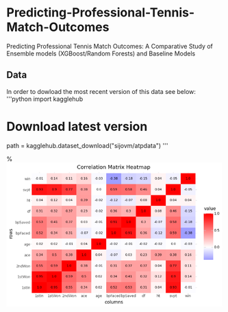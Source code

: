 # Predicting-Professional-Tennis-Match-Outcomes
Predicting Professional Tennis Match Outcomes: A Comparative Study of Ensemble models (XGBoost/Random Forests) and Baseline Models
## Data

In order to dowload the most recent version of this data see below: 
'''python
import kagglehub

# Download latest version
path = kagglehub.dataset_download("sijovm/atpdata")
'''

%![Alt Text](correlation_matrix.png)

